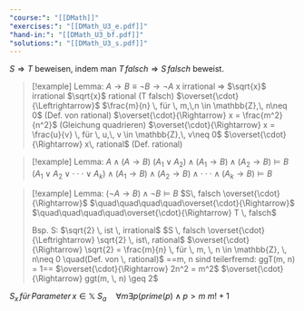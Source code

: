 ```yaml
---
"course:": "[[DMath]]"
"exercises:": "[[DMath_U3_e.pdf]]"
"hand-in:": "[[DMath_U3_bf.pdf]]"
"solutions:": "[[DMath_U3_s.pdf]]"
---
```


$S \Rightarrow T$ beweisen, indem man
$T\, falsch \Rightarrow S\, falsch$ beweist.



>[!example] Lemma: $A\rightarrow B \equiv \lnot B \rightarrow \lnot A$
>x irrational $\Rightarrow$ $\sqrt{x}$ irrational
>$\sqrt{x}$ rational (T falsch) $\overset{\cdot}{\Leftrightarrow}$ $\frac{m}{n} \, für \, m,\,n \in \mathbb{Z},\, n\neq 0$ (Def. von rational)
>$\overset{\cdot}{\Rightarrow} x = \frac{m^2}{n^2}$ (Gleichung quadrieren)
>$\overset{\cdot}{\Rightarrow} x = \frac{u}{v} \, für \, u,\, v \in \mathbb{Z},\, v\neq 0$
>$\overset{\cdot}{\Rightarrow} x\, rational$ (Def. rational)

>[!example] Lemma: $A \wedge (A\rightarrow B)$
>$(A_1 \vee A_2) \wedge (A_1 \rightarrow B) \wedge (A_2 \rightarrow B) \models B$
>$(A_1 \vee A_2 \vee \cdot\cdot\cdot \vee A_k) \wedge (A_1 \rightarrow B) \wedge (A_2 \rightarrow B) \wedge \cdot\cdot\cdot \wedge (A_k \rightarrow B) \models B$

>[!example] Lemma: $(\lnot A \rightarrow B) \wedge \lnot B \models B$
>$S\, falsch \overset{\cdot}{\Rightarrow}$
>$\quad\quad\quad\quad\overset{\cdot}{\Rightarrow}$
>$\quad\quad\quad\quad\overset{\cdot}{\Rightarrow} T \, falsch$
>
>Bsp. S: $\sqrt{2} \, ist \, irrational$
>$S \, falsch \overset{\cdot}{\Leftrightarrow} \sqrt{2} \, ist\, rational$
>$\overset{\cdot}{\Rightarrow} \sqrt{2} = \frac{m}{n} \, für \, m, \, n \in \mathbb{Z}, \, n\neq 0 \quad(Def. von \, rational)$ ==m, n sind teilerfremd: ggT(m, n) = 1==
>$\overset{\cdot}{\Rightarrow} 2n^2 = m^2$
>$\overset{\cdot}{\Rightarrow} ggt(m, \, n) \geq 2$



$S_x \, für \, Parameter \, x\in\mathbb{X}$
$S_a \quad \forall m \exists p (prime(p) \wedge p>m$
$m! +1$















